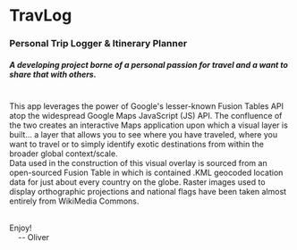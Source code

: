 # TravLog
<h3>Personal Trip Logger &amp; Itinerary Planner</h3>

<h5><em>A developing project borne of a personal passion for travel and a want to share that with others.</em></h5>
<br />
This app leverages the power of Google's lesser-known Fusion Tables API atop the widespread Google Maps JavaScript (JS) API. The confluence of the two creates an interactive Maps application upon which a visual layer is built... a layer that allows you to see where you have traveled, where you want to travel or to simply identify exotic destinations from within the broader global context/scale.
<br />
Data used in the construction of this visual overlay is sourced from an open-sourced Fusion Table in which is contained .KML geocoded location data for just about every country on the globe. Raster images used to display orthographic projections and national flags have been taken almost entirely from WikiMedia Commons.
<br /> <br />

Enjoy!
<br />
&nbsp; &nbsp; -- Oliver
